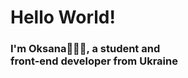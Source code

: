 <h1  align="start"> Hello World! </h1>
<h3>I'm Oksana👩🏻‍💻, a student and 
 <br> front-end developer from Ukraine</h3>
 



